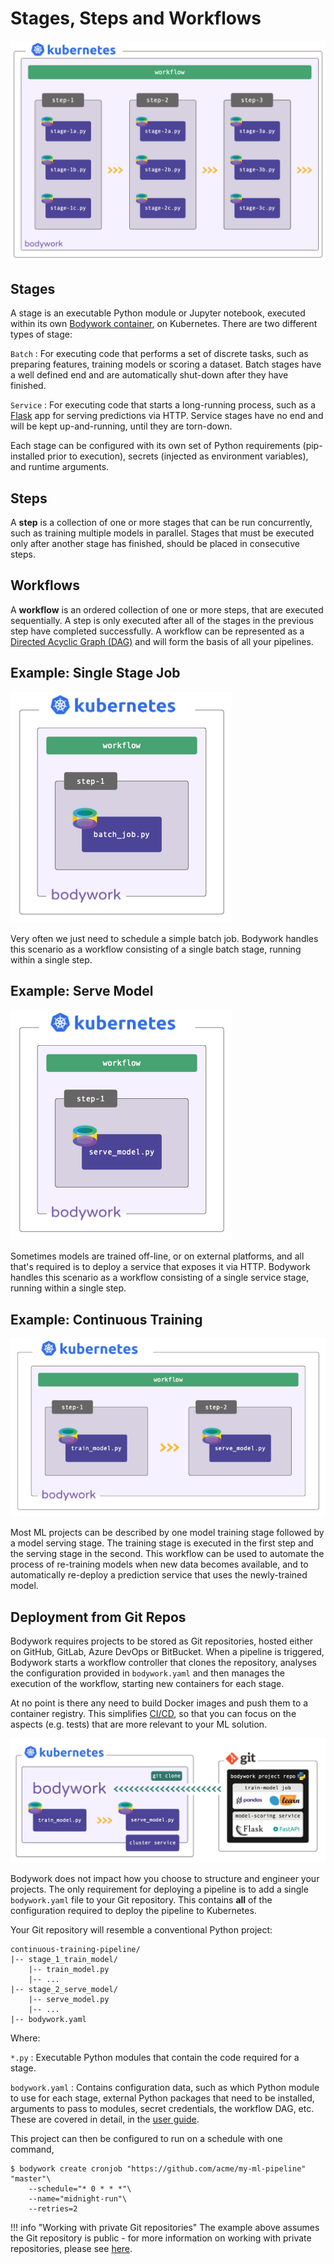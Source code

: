 # Stages, Steps and Workflows

![deployment workflow](images/stages_steps_workflows.png)

## Stages

A stage is an executable Python module or Jupyter notebook, executed within its own [Bodywork container](https://hub.docker.com/repository/docker/bodyworkml/bodywork-core), on Kubernetes. There are two different types of stage:

`Batch`
: For executing code that performs a set of discrete tasks, such as preparing features, training models or scoring a dataset. Batch stages have a well defined end and are automatically shut-down after they have finished.

`Service`
: For executing code that starts a long-running process, such as a [Flask](https://flask.palletsprojects.com/en/1.1.x/) app for serving predictions via HTTP. Service stages have no end and will be kept up-and-running, until they are torn-down.

Each stage can be configured with its own set of Python requirements (pip-installed prior to execution), secrets (injected as environment variables), and runtime arguments.

## Steps

A **step** is a collection of one or more stages that can be run concurrently, such as training multiple models in parallel. Stages that must be executed only after another stage has finished, should be placed in consecutive steps.

## Workflows

A **workflow** is an ordered collection of one or more steps, that are executed sequentially. A step is only executed after all of the stages in the previous step have completed successfully. A workflow can be represented as a [Directed Acyclic Graph (DAG)](https://en.wikipedia.org/wiki/Directed_acyclic_graph) and will form the basis of all your pipelines.

## Example: Single Stage Job

![batch stage](images/batch_stage.png)

Very often we just need to schedule a simple batch job. Bodywork handles this scenario as a workflow consisting of a single batch stage, running within a single step.

## Example: Serve Model

![service stage](images/service_stage.png)

Sometimes models are trained off-line, or on external platforms, and all that's required is to deploy a service that exposes it via HTTP. Bodywork handles this scenario as a workflow consisting of a single service stage, running within a single step.

## Example: Continuous Training

![train-and-serve ML pipeline](images/train_and_serve.png)

Most ML projects can be described by one model training stage followed by a model serving stage. The training stage is executed in the first step and the serving stage in the second. This workflow can be used to automate the process of re-training models when new data becomes available, and to automatically re-deploy a prediction service that uses the newly-trained model.

## Deployment from Git Repos

Bodywork requires projects to be stored as Git repositories, hosted either on GitHub, GitLab, Azure DevOps or BitBucket. When a pipeline is triggered, Bodywork starts a workflow controller that clones the repository, analyses the configuration provided in `bodywork.yaml` and then manages the execution of the workflow, starting new containers for each stage.

At no point is there any need to build Docker images and push them to a container registry. This simplifies [CI/CD](https://en.wikipedia.org/wiki/CI/CD), so that you can focus on the aspects (e.g. tests) that are more relevant to your ML solution.

![ML pipeline deployment](images/ml_pipeline.png)

Bodywork does not impact how you choose to structure and engineer your projects. The only requirement for deploying a pipeline is to add a single `bodywork.yaml` file to your Git repository. This contains **all** of the configuration required to deploy the pipeline to Kubernetes.

Your Git repository will resemble a conventional Python project:

```text
continuous-training-pipeline/
|-- stage_1_train_model/
    |-- train_model.py
    |-- ...
|-- stage_2_serve_model/
    |-- serve_model.py
    |-- ...
|-- bodywork.yaml
```

Where:

`*.py`
: Executable Python modules that contain the code required for a stage.

`bodywork.yaml`
: Contains configuration data, such as which Python module to use for each stage, external Python packages that need to be installed, arguments to pass to modules, secret credentials, the workflow DAG, etc. These are covered in detail, in the [user guide](user_guide.md).

This project can then be configured to run on a schedule with one command,

```text
$ bodywork create cronjob "https://github.com/acme/my-ml-pipeline" "master"\
    --schedule="* 0 * * *"\
    --name="midnight-run"\
    --retries=2
```

!!! info "Working with private Git repositories"
    The example above assumes the Git repository is public - for more information on working with private repositories, please see [here](user_guide.md#working-with-private-git-repositories-using-ssh).
